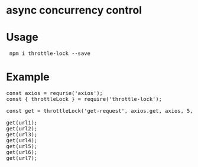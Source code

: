 # async concurrency control

# Usage
<pre> npm i throttle-lock --save </pre>

# Example
<pre>
const axios = requrie('axios');
const { throttleLock } = require('throttle-lock');

const get = throttleLock('get-request', axios.get, axios, 5, 20);

get(url1);
get(url2);
get(url3);
get(url4);
get(url5);
get(url6);
get(url7);
</pre>
